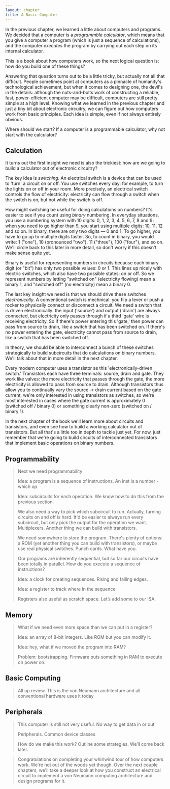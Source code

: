 ```yaml
---
layout: chapter
title: A Basic Computer
---
```


In the previous chapter, we learned a little about computers and programs. We decided that a computer is a *programmble calculator*, which means that you give a computer a program (which is just a sequence of calculations), and the computer *executes* the program by carrying out each step on its internal calculator.

This is a book about how computers work, so the next logical question is: how do you build one of these things?

Answering that question turns out to be a little tricky, but actually not all that difficult. People sometimes point at computers as a pinnacle of humanity's technological achievement, but when it comes to designing one, the devil's in the details: although the nuts-and-bolts work of constructing a reliable, fast, power-efficient computer may be difficult, computers are still pretty simple at a high level. Knowing what we learned in the previous chapter and just a tiny bit about electronic circuitry, we can figure out how computers work from basic principles. Each idea is simple, even if not always entirely obvious.

Where should we start? If a computer is a programmable calculator, why not start with the calculator?

## Calculation

It turns out the first insight we need is also the trickiest: how are we going to build a calculator out of electronic circuitry?

The key idea is *switching*. An electrical switch is a device that can be used to 'turn' a circuit on or off. You use switches every day: for example, to turn the lights on or off in your room. More precisely, an electrical switch controls the flow of electricity: electricity can flow through a switch when the switch is on, but not while the switch is off.

How might switching be useful for doing calculations on numbers? It's easier to see if you count using *binary* numbering. In everyday situations, you use a numbering system with 10 digits: $0$, $1$, $2$, $3$, $4$, $5$, $6$, $7$, $8$ and $9$; when you need to go higher than 9, you start using multiple digits: $10$, $11$, $12$ and so on. In binary, there are only two digits &mdash; $0$ and $1$. To go higher, you have to go up to multiple digits faster. So, to count in binary, you would write: $1$ ("one"), $10$ (pronounced "two"), $11$ ("three"), $100$ ("four"), and so on. We'll circle back to this later in more detail, so don't worry if this doesn't make sense quite yet.

Binary is useful for representing numbers in circuits because each binary digit (or "bit") has only two possible values: $0$ or $1$. This lines up nicely with electric switches, which also have two possible states: on or off. So we represent numbers by letting "switched on" (electricity flowing) mean a binary $1$, and "switched off" (no electricity) mean a binary $0$.

The last key insight we need is that we should drive these switches *electronically*. A conventional switch is mechnical: you flip a lever or push a rocker to physically connect or disconnect a circuit. We need a switch that is driven electronically: the input ('source') and output ('drain') are always connected, but electricity only passes through if a third 'gate' wire is receiving electricity. So if there's power entering this 'gate,' then power can pass from source to drain, like a switch that has been switched on. If there's no power entering the gate, electricity cannot pass from source to drain, like a switch that has been switched off.

In theory, we should be able to interconnect a bunch of these switches strategically to build subcircuits that do calculations on binary numbers. We'll talk about that in more detail in the next chapter.

Every modern computer uses a transistor as this 'electronically-driven switch.' Transistors each have three terminals: source, drain and gate. They work like valves: the more electricity that passes through the gate, the more electricity is allowed to pass from source to drain. Although transistors thus allow you to continually vary the source $\rightarrow$ drain current based on the gate current, we're only interested in using transistors as switches, so we're most interested in cases where the gate current is approximately 0 (switched off / binary $0$) or something clearly non-zero (switched on / binary $1$).

In the next chapter of the book we'll learn more about circuits and transistors, and even see how to build a working calculator out of transistors. But all that's a little too in depth to tackle just yet. For now, just remember that we're going to build circuits of interconnected transistors that implement basic operations on binary numbers.

## Programmability

> Next we need programmability
>
> Idea: a program is a sequence of instructions. An inst is a number - which op
>
> Idea: subcircuits for each operation. We know how to do this from the previous section.
>
> We also need a way to pick which subcircuit to run. Actually, turning circuits on and off is hard. It'd be easier to always run every subcircuit, but only pick the output for the operation we want. Multiplexers. Another thing we can build with transistors.
>
> We need somewhere to store the program. There's plenty of options: a ROM (yet another thing you can build with transistors), or maybe use real physical switches. Punch cards. What have you.
>
> Our programs are inherently sequential, but so far our circuits have been totally in parallel. How do you execute a sequence of instructions? 
>
> Idea: a clock for creating sequences. Rising and falling edges. 
>
> Idea: a register to track where in the sequence
>
> Registers also useful as scratch space. Let’s add some to our ISA.

## Memory

> What if we need even more space than we can put in a register?
>
> Idea: an array of 8-bit integers. Like ROM but you can modify it.
>
> Idea: hey, what if we moved the program into RAM?
>
> Problem: bootstrapping. Firmware puts something in RAM to execute on power on.

## Basic Computing

> All up review. This is the von Neumann architecture and all conventional hardware uses it today

## Peripherals

> This computer is still not very useful. No way to get data in or out
>
> Peripherals. Common device classes
>
> How do we make this work? Outline some strategies. We’ll come back later.



> Congratulations on completing your whirlwind tour of how computers work. We're not out of the woods yet though. Over the next couple chapters, we'll take a deeper look at how you construct an electrical circuit to implement a von Neumann computing architecture and design programs for it.